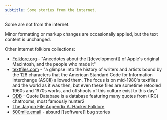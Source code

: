 ```yaml
---
subtitle: Some stories from the internet.
---
```

Some are not from the internet.

Minor formatting or markup changes are occasionally applied, but the text content is unchanged.

Other internet folklore collections:

- [Folklore.org](http://folklore.org) - "Anecdotes about the [[development]] of Apple's original Macintosh, and the people who made it"
- [textfiles.com](http://textfiles.com/directory.html) - "a glimpse into the history of writers and artists bound by the 128 characters that the American Standard Code for Information Interchange (ASCII) allowed them. The focus is on mid-1980's textfiles and the world as it was then, but even these files are sometime retooled 1960s and 1970s works, and offshoots of this culture exist to this day."
- [QDB](http://bash.org/) - Quote Database is a database featuring many quotes from (IRC) chatrooms, most famously hunter2
- [The Jargon File Appendix A. Hacker Folklore](http://catb.org/jargon/html/appendixa.html)
- [500mile.email](https://500mile.email/) - absurd [[software]] bug stories
